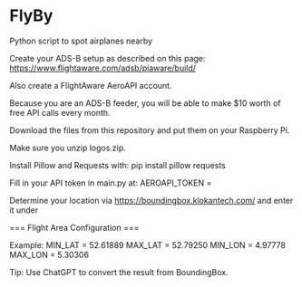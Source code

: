 # FlyBy
Python script to spot airplanes nearby

Create your ADS-B setup as described on this page:
https://www.flightaware.com/adsb/piaware/build/

Also create a FlightAware AeroAPI account.

Because you are an ADS-B feeder, you will be able to make $10 worth of free API calls every month.

Download the files from this repository and put them on your Raspberry Pi.

Make sure you unzip logos.zip.

Install Pillow and Requests with:
pip install pillow requests

Fill in your API token in main.py at:
AEROAPI_TOKEN =

Determine your location via https://boundingbox.klokantech.com/ and enter it under

=== Flight Area Configuration ===

Example:
MIN_LAT = 52.61889
MAX_LAT = 52.79250
MIN_LON = 4.97778
MAX_LON = 5.30306

Tip: Use ChatGPT to convert the result from BoundingBox.
